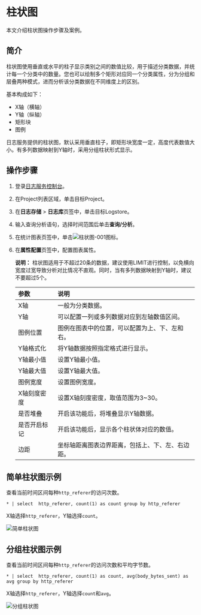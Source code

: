 # 柱状图

本文介绍柱状图操作步骤及案例。

## 简介

柱状图使用垂直或水平的柱子显示类别之间的数值比较，用于描述分类数据，并统计每一个分类中的数量。您也可以绘制多个矩形对应同一个分类属性，分为分组和层叠两种模式，进而分析该分类数据在不同维度上的区别。

基本构成如下：

-   X轴（横轴）
-   Y轴（纵轴）
-   矩形块
-   图例

日志服务提供的柱状图，默认采用垂直柱子，即矩形块宽度一定，高度代表数值大小。有多列数据映射到Y轴时，采用分组柱状形式显示。

## 操作步骤

1.  登录[日志服务控制台](https://sls.console.aliyun.com)。

2.  在Project列表区域，单击目标Project。

3.  在**日志存储** \> **日志库**页签中，单击目标Logstore。

4.  输入查询分析语句，选择时间范围后单击**查询/分析**。

5.  在统计图表页签中，单击![柱状图-001](https://static-aliyun-doc.oss-accelerate.aliyuncs.com/assets/img/zh-CN/2500906951/p93115.png)图标。

6.  在**属性配置**页签中，配置图表属性。

    **说明：** 柱状图适用于不超过20条的数据，建议使用LIMIT进行控制，以免横向宽度过宽导致分析对比情况不直观。同时，当有多列数据映射到Y轴时，建议不要超过5个。

    |参数|说明|
    |:-|:-|
    |X轴|一般为分类数据。|
    |Y轴|可以配置一列或多列数据对应到左轴数值区间。|
    |图例位置|图例在图表中的位置，可以配置为上、下、左和右。|
    |Y轴格式化|将Y轴数据按照指定格式进行显示。|
    |Y轴最小值|设置Y轴最小值。|
    |Y轴最大值|设置Y轴最大值。|
    |图例宽度|设置图例宽度。|
    |X轴刻度密度|设置X轴刻度密度，取值范围为3~30。|
    |是否堆叠|开启该功能后，将堆叠显示Y轴数据。|
    |是否开启标记|开启该功能后，显示各个柱状体对应的数值。|
    |边距|坐标轴距离图表边界距离，包括上、下、左、右边距。|


## 简单柱状图示例

查看当前时间区间每种`http_referer`的访问次数。

```
* | select  http_referer, count(1) as count group by http_referer
```

X轴选择`http_referer`，Y轴选择`count`。

![简单柱状图](https://static-aliyun-doc.oss-accelerate.aliyuncs.com/assets/img/zh-CN/3589773061/p5713.png)

## 分组柱状图示例

查看当前时间区间每种`http_referer`的访问次数和平均字节数。

```
* | select  http_referer, count(1) as count, avg(body_bytes_sent) as avg group by http_referer
```

X轴选择`http_referer`，Y轴选择`count`和`avg`。

![分组柱状图](https://static-aliyun-doc.oss-accelerate.aliyuncs.com/assets/img/zh-CN/7416317951/p5714.png)

